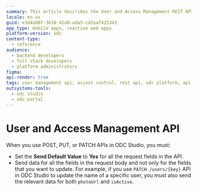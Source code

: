 ```yaml
---
summary: This article describes the User and Access Management REST API endpoint details.
locale: en-us
guid: e3d4a88f-3610-42a0-ada5-cd2eaf425343
app_type: mobile apps, reactive web apps
platform-version: odc
content-type:
  - reference
audience:
  - backend developers
  - full stack developers
  - platform administrators
figma:
api-render: true
tags: user management api, access control, rest api, odc platform, api documentation
outsystems-tools:
  - odc studio
  - odc portal
---
```

# User and Access Management API

<style>
#b3-b4-b1-InjectHTMLWrapper {height: auto!important}
.image-zoom div div{height: auto!important}
rapi-doc::part(section-overview-title) {display: none}
</style>

<rapi-doc spec-url = 'resources/user-access-management-api-v1-public.json'  theme = 'light' nav-bg-color = '#fff' show-header = 'false'  show-info = 'true'  allow-authentication ='false'  allow-server-selection = 'true' default-api-server = 'https://{odc-portal-domain}/api/identity/v1'  allow-api-list-style-selection ='false' render-style = 'view' layout = 'column' show-method-in-nav-bar = 'as-plain-text' use-path-in-nav-bar = 'true' allow-spec-file-download = 'true' show-side-nav = 'true' allow-try='false' regular-font = 'NotoSans' primary-color = '#242320' bg-color = '#fff' text-color = '#4D4D49' mono-font = 'monospace' allow-schema-description-expand-toggle = 'false' schema-style = 'tree' schema-description-expanded = 'true' default-schema-tab = 'schema'>
<div slot="operations-top" class ="info">
<p>When you use POST, PUT, or PATCH APIs in ODC Studio, you must:</p>
<ul><li>Set the <strong>Send Default Value</strong> to <strong>Yes</strong> for all the request fields in the API.</li>
<li>Send data for all the fields in the request body and not only for the fields that you want to update. For example, if you use <code>PATCH /users/{key}</code> API in ODC Studio to update the name of a specific user, you must also send the relevant data for both <code>photoUrl</code> and <code>isActive</code>.</li></ul>
</div></rapi-doc>
